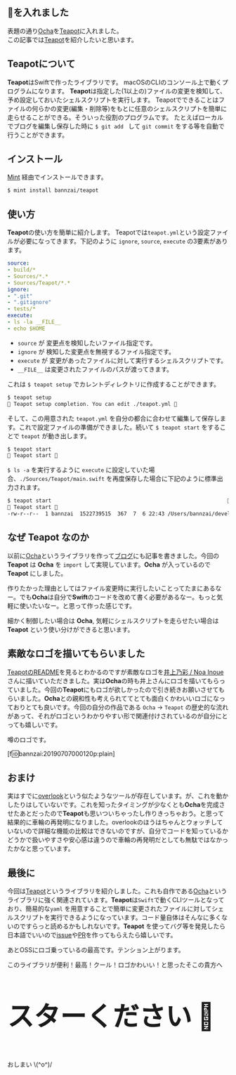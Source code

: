 ## 🍵を入れました
表題の通り[Ocha](https://github.com/bannzai/ocha)を[Teapot](https://github.com/bannzai/teapot)に入れました。  
この記事では[Teapot](https://github.com/bannzai/teapot)を紹介したいと思います。

## Teapotについて
**Teapot**はSwiftで作ったライブラリです。 macOSのCLIのコンソール上で動くプログラムになります。 **Teapot**は指定した(1以上の)ファイルの変更を検知して、予め設定しておいたシェルスクリプトを実行します。 Teapotでできることはファイルの何らかの変更(編集・削除等)をもとに任意のシェルスクリプトを簡単に走らせることができる。そういった役割のプログラムです。 たとえばローカルでブログを編集し保存した時に `$ git add ` して `git commit` をする等を自動で行うことができます。

## インストール
[Mint](https://github.com/yonaskolb/Mint) 経由でインストールできます。

```bash
$ mint install bannzai/teapot
```

## 使い方
**Teapot**の使い方を簡単に紹介します。 Teapotでは`teapot.yml`という設定ファイルが必要になってきます。下記のように `ignore`, `source`, `execute` の3要素があります。  

```yaml
source:
- build/*
- Sources/*.*
- Sources/Teapot/*.*
ignore:
- ".git"
- ".gitignore"
- tests/*
execute: 
- ls -la __FILE__
- echo $HOME
```

- `source` が 変更点を検知したいファイル指定です。
- `ignore` が 検知した変更点を無視するファイル指定です。
- `execute` が 変更があったファイルに対して実行するシェルスクリプトです。
- `__FILE__` は変更されたファイルのパスが渡ってきます。

これは `$ teapot setup` でカレントディレクトリに作成することができます。

```bash
$ teapot setup
🍵 Teapot setup completion. You can edit ./teapot.yml 🍵
```

そして、この用意された `teapot.yml` を自分の都合に合わせて編集して保存します。これで設定ファイルの準備ができました。続いて `$ teapot start` をすることで `teapot` が動き出します。

```bash
$ teapot start
🍵 Teapot start 🍵
```

`$ ls -a` を実行するように `execute` に設定していた場合、`./Sources/Teapot/main.swift` を再度保存した場合に下記のように標準出力されます。

```bash
$ teapot start                                                        
🍵 Teapot start 🍵
-rw-r--r--  1 bannzai  1522739515  367  7  6 22:43 /Users/bannzai/develop/oss/Teapot/Sources/Teapot/main.swift
```

## なぜ Teapot なのか
以前に[Ocha](https://github.com/bannzai/ocha)というライブラリを作って[ブログ](https://bannzai.hatenadiary.jp/)にも記事を書きました。今回の **Teapot** は **Ocha** を `import` して実現しています。**Ocha** が入っているので **Teapot** にしました。  

作りたかった理由としてはファイル変更時に実行したいことってたまにあるなー。でも**Ocha**は自分で**Swift**のコードを改めて書く必要があるなー。もっと気軽に使いたいなー。と思って作った感じです。  

細かく制御したい場合は **Ocha**, 気軽にシェルスクリプトを走らせたい場合は **Teapot** という使い分けができると思います。



## 素敵なロゴを描いてもらいました
[TeapotのREADME](https://github.com/bannzai/Teapot)を見るとわかるのですが素敵なロゴを[井上乃彩 / Noa Inoue](https://twitter.com/noa_design51)さんに描いていただきました。実は**Ocha**の時も井上さんにロゴを描いてもらっていました。今回の**Teapot**にもロゴが欲しかったので引き続きお願いさせてもらいました。**Ocha**との親和性も考えられててとても面白くかわいいロゴになっておりとても良いです。今回の自分の作品である `Ocha` → `Teapot` の歴史的な流れがあって、それがロゴというわかりやすい形で関連付けされているのが自分にとっても嬉しいです。

噂のロゴです。

[f:id:bannzai:20190707000120p:plain]

## おまけ
実はすでに[overlook](https://github.com/wess/overlook)という似たようなツールが存在しています。が、これを動かしたりはしていないです。これを知ったタイミングが少なくとも**Ocha**を完成させたあとだったので**Teapot**も思いついちゃったし作りきっちゃおう。と思って結果的に車輪の再発明になりました。overlookのほうはちゃんとウォッチしていないので詳細な機能の比較はできないのですが、自分でコードを知っているかどうかで扱いやすさや安心感は違うので車輪の再発明だとしても無駄ではなかったかなと思っています。


## 最後に
今回は[Teapot](https://github.com/bannzai/Teapot)というライブラリを紹介しました。これも自作である[Ocha](https://github.com/bannzai/ocha)というライブラリに強く関連されています。**Teapot**は`Swift`で動くCLIツールとなっており、簡易的な`yaml` を用意することで簡単に変更されたファイルに対してシェルスクリプトを実行できるようになっています。コード量自体はそんなに多くないのですらっと読めるかもしれないです。**Teapot** を使ってバグ等を発見したら日本語でいいので[issue](https://github.com/bannzai/teapot/issues)や[PR](https://github.com/bannzai/teapot/pulls)を作ってもらえたら嬉しいです。

あとOSSにロゴ乗っているの最高です。テンション上がります。

このライブラリが便利！最高！クール！ロゴかわいい！と思ったそこの貴方へ

<p style="font-weight:800; font-size:60px;">
スターください 🍵
</p>

おしまい \\(^o^)/
